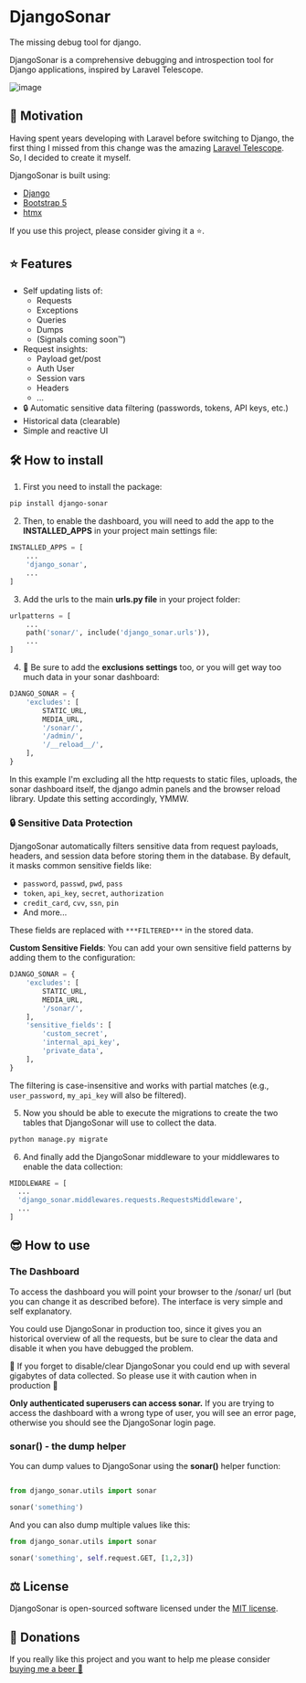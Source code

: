 # DjangoSonar

The missing debug tool for django.

DjangoSonar is a comprehensive debugging and introspection tool for Django applications, inspired by Laravel Telescope.


![image](https://github.com/metalogico/django-sonar/assets/7287030/fa6a49b2-afdc-44ad-81af-c84dd713776a)



## 🥳 Motivation

Having spent years developing with Laravel before switching to Django, the first thing I missed from this change was the amazing [Laravel Telescope](https://github.com/laravel/telescope). So, I decided to create it myself.

DjangoSonar is built using:
- [Django](https://www.djangoproject.com/)
- [Bootstrap 5](https://getbootstrap.com/)
- [htmx](https://htmx.org/)

If you use this project, please consider giving it a ⭐.

## ⭐ Features

- Self updating lists of:
  - Requests
  - Exceptions
  - Queries
  - Dumps 
  - (Signals coming soon™)
- Request insights:
  - Payload get/post
  - Auth User
  - Session vars
  - Headers
  - ...
- 🔒 Automatic sensitive data filtering (passwords, tokens, API keys, etc.)
- Historical data (clearable)
- Simple and reactive UI


## 🛠️ How to install 

1. First you need to install the package:

```bash
pip install django-sonar
```

2. Then, to enable the dashboard, you will need to add the app to the **INSTALLED_APPS** in your project main settings file:

```python
INSTALLED_APPS = [
    ...
    'django_sonar',
    ...
]
```

3. Add the urls to the main **urls.py file** in your project folder:

```python
urlpatterns = [
    ...
    path('sonar/', include('django_sonar.urls')),
    ...
]
```

4. 🔔 Be sure to add the **exclusions settings** too, or you will get way too much data in your sonar dashboard:

```python
DJANGO_SONAR = {
    'excludes': [
        STATIC_URL,
        MEDIA_URL,
        '/sonar/',
        '/admin/',
        '/__reload__/',
    ],
}
```

In this example I'm excluding all the http requests to static files, uploads, the sonar dashboard itself, the django admin panels and the browser reload library.
Update this setting accordingly, YMMW.

### 🔒 Sensitive Data Protection

DjangoSonar automatically filters sensitive data from request payloads, headers, and session data before storing them in the database. By default, it masks common sensitive fields like:
- `password`, `passwd`, `pwd`, `pass`
- `token`, `api_key`, `secret`, `authorization`
- `credit_card`, `cvv`, `ssn`, `pin`
- And more...

These fields are replaced with `***FILTERED***` in the stored data.

**Custom Sensitive Fields**: You can add your own sensitive field patterns by adding them to the configuration:

```python
DJANGO_SONAR = {
    'excludes': [
        STATIC_URL,
        MEDIA_URL,
        '/sonar/',
    ],
    'sensitive_fields': [
        'custom_secret',
        'internal_api_key',
        'private_data',
    ],
}
```

The filtering is case-insensitive and works with partial matches (e.g., `user_password`, `my_api_key` will also be filtered).

5. Now you should be able to execute the migrations to create the two tables that DjangoSonar will use to collect the data.

```bash
python manage.py migrate
```

6. And finally add the DjangoSonar middleware to your middlewares to enable the data collection:

```python
MIDDLEWARE = [
  ...
  'django_sonar.middlewares.requests.RequestsMiddleware',
  ...
]
```

## 😎 How to use

### The Dashboard

To access the dashboard you will point your browser to the /sonar/ url (but you can change it as described before). The interface is very simple and self explanatory.

You could use DjangoSonar in production too, since it gives you an historical overview of all the requests, but be sure to clear the data and disable it when you have debugged the problem.

🔔 If you forget to disable/clear DjangoSonar you could end up with several gigabytes of data collected. So please use it with caution when in production 🔔 

**Only authenticated superusers can access sonar.** If you are trying to access the dashboard with a wrong type of user, you will see an error page, otherwise you should see the DjangoSonar login page.    

### sonar() - the dump helper

You can dump values to DjangoSonar using the **sonar()** helper function:

```python

from django_sonar.utils import sonar

sonar('something')

```

And you can also dump multiple values like this:

```python
from django_sonar.utils import sonar

sonar('something', self.request.GET, [1,2,3])
```


## ⚖️ License

DjangoSonar is open-sourced software licensed under the [MIT license](LICENSE.md).


## 🍺 Donations
If you really like this project and you want to help me please consider [buying me a beer 🍺](https://www.buymeacoffee.com/metalogico
) 
